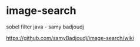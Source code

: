 image-search
============

sobel filter java - samy badjoudj

https://github.com/samyBadjoudj/image-search/wiki

